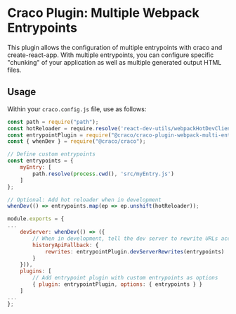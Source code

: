 # Craco Plugin: Multiple Webpack Entrypoints
This plugin allows the configuration of multiple entrypoints with craco and create-react-app.  With multiple entrypoints, you can configure specific "chunking" of your application as well as multiple generated output HTML files.


## Usage
Within your `craco.config.js` file, use as follows:

```javascript
const path = require("path");
const hotReloader = require.resolve('react-dev-utils/webpackHotDevClient');
const entrypointPlugin = require("@craco/craco-plugin-webpack-multi-entrypoint");
const { whenDev } = require("@craco/craco");

// Define custom entrypoints
const entrypoints = {
    myEntry: [
        path.resolve(process.cwd(), 'src/myEntry.js')
    ]
};

// Optional: Add hot reloader when in development
whenDev(() => entrypoints.map(ep => ep.unshift(hotReloader));

module.exports = {
...
    devServer: whenDev(() => ({
        // When in development, tell the dev server to rewrite URLs according to new entrypoints
        historyApiFallback: {
            rewrites: entrypointPlugin.devServerRewrites(entrypoints)
        }
    })),
    plugins: [
        // Add entrypoint plugin with custom entrypoints as options
        { plugin: entrypointPlugin, options: { entrypoints } }
    ]
...
};

```
